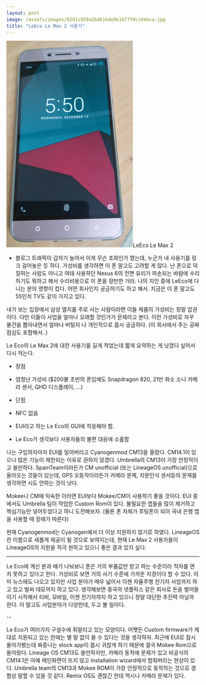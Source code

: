 ```yaml
---
layout: post
image: /assets/images/82d1cd59a2bd616de0e1bf7f0cc6ebca.jpg
title: "LeEco Le Max 2 사용기"
---
```


![image](/assets/images/82d1cd59a2bd616de0e1bf7f0cc6ebca.jpg)LeEco Le Max 2







- 블로그 트래픽이 갑자기 늘어서 이게 무슨 조화인가 했는데, 누군가 내 사용기를 링크 걸어놓은 듯 하다. 가성비를 생각하면 이 폰 말고도 고려할 게 많다. 난 폰으로 덕질하는 사람도 아니고 여태 사용하던 Nexus 6의 전면 유리가 파손되는 바람에 수리하기도 뭐하고 해서 수리비용으로 이 폰을 장만한 거라. 나의 지인 중에 LeEco에 다니는 분의 영향이 컸다. 어떤 회사인지 궁금하기도 하고 해서. 지금은 이 폰 말고도 55인치 TV도 같이 가지고 있다. 




내가 보는 입장에서 삼성 엘지를 주로 사는 사람이라면 이들 제품의 가성비는 정말 압권이다. 다만 이들이 사업을 얼마나 오래할 것인가가 문제라고 본다. 이런 가성비로 자꾸 물건을 뽑아내면서 얼마나 버틸지 나 개인적으로 몹시 궁금하다. (이 회사에서 주는 공짜 점심도 포함해서..)







Le Eco의 Le Max 2에 대한 사용기를 길게 적었는데 짧게 요약하는 게 낫겠다 싶어서 다시 적는다.




* 장점

- 엄청난 가성비 ($200불 초반의 폰임에도 Snapdragon 820, 21만 화소 소니 카메라 센서, QHD 디스플레이, ...)




* 단점

- NFC 없음

- EUI라고 하는 Le Eco의 GUI에 적응해야 함.

- Le Eco가 생각보다 사용자들의 불편 대응에 소홀함




나는 구입하자마자 EUI를 밀어버리고 Cyanogenmod CM13을 올렸다. CM14.1이 있으나 많은 기능이 제한되는 이유로 권하지 않겠다. Umbrella의 CM13이 가장 안정적이고 쓸만하다. SpainTeam이라든가 CM unofficial (또는 LineageOS unofficial)으로 올라오는 것들이 있는데, GPS 오동작이라든가 카메라 문제, 지문인식 센서등의 문제를 생각하면 시도 안하는 것이 낫다.




Mokee나 CM에 익숙한 이라면 EUI보다 Mokee/CM이 사용하기 좋을 것이다. EUI 중에서도 Umbrella 팀이 작업한 Custom Rom이 있다. 불필요한 앱들을 많이 제거하고 핵심기능만 넣어두었다고 하니 도전해보자. (물론 폰 자체가 루팅폰이 되어 국내 은행 앱을 사용할 때 장애가 따른다)




현재 Cyanogenmod는 Cyanogen에서 더 이상 지원하지 않기로 하였다. LineageOS란 이름으로 새롭게 제공이 될 것으로 보여지는데, 현재 Le Max 2 사용자들이 LineageOS의 지원을 적극 원하고 있으니 좋은 결과 있지 싶다.

---

Le Eco에 계신 분과 얘기 나눠보니 폰은 거의 부품값만 받고 파는 수준이라 적자를 면치 못하고 있다고 한다. 가성비로 보면 거의 사기 수준에 가까운 지경이다 할 수 있다. 이미 뉴스에도 나오고 있지만 사업 분야가 매우 넓어서 이젠 자율주행 전기차 사업까지 하고 있고 벌써 데모까지 하고 있다. 생각해보면 중국의 넷플릭스 같은 회사로 돈을 벌어들이기 시작해서 티비, 모바일, 이젠 전기차까지 하고 있으니 정말 대단한 추진력 아닐까 한다. 이 말고도 사업분야가 다양한데, 두고 볼 일이다. 




--

Le Eco가 여러가지 구설수에 휘말리고 있는 모양이다. 어쨋든 Custom firmware가 제대로 지원되고 있는 한에는 별 탈 없이 쓸 수 있다는 것을 생각하자. 최근에 EUI로 잠시 돌아가봤는데 짜증나는 stock app이 몹시 귀찮게 하기 때문에 결국 Mokee Rom으로 돌아왔다. Lineage OS CM13도 쓸만하지만, 카메라 동작에 문제가 있고 비공식의 CM14.1은 아예 메인화면이 뜨지 않고 installation wizard에서 멈춰버리는 현상이 있다. Umbrella team의 CM13과 Mokee ROM이 가장 안정적으로 동작하는 것으로 경험상 말할 수 있을 것 같다. Remix OS도 괜찮긴 한데 역시나 카메라 문제가 있다. 








